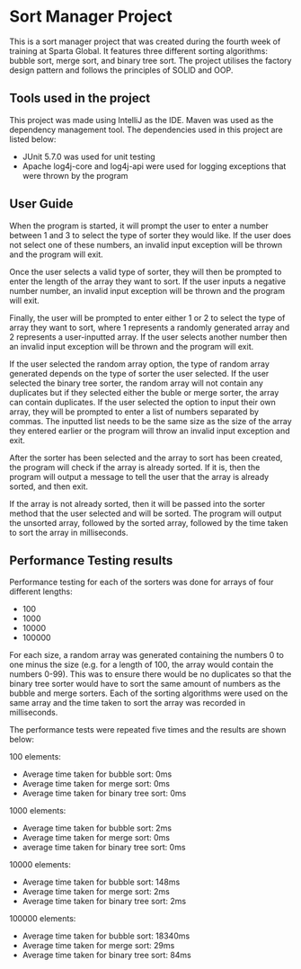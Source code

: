 # Sort Manager Project
This is a sort manager project that was created during the fourth week of training at Sparta Global. It features three different sorting algorithms: bubble sort, merge sort, and binary tree sort. The project utilises the factory design pattern and follows the principles of SOLID and OOP. 

## Tools used in the project
This project was made using IntelliJ as the IDE. Maven was used as the dependency management tool. The dependencies used in this project are listed below:
- JUnit 5.7.0 was used for unit testing
- Apache log4j-core and log4j-api were used for logging exceptions that were thrown by the program

## User Guide
When the program is started, it will prompt the user to enter a number between 1 and 3 to select the type of sorter they would like. If the user does not select one of these numbers, an invalid input exception will be thrown and the program will exit. 

Once the user selects a valid type of sorter, they will then be prompted to enter the length of the array they want to sort. If the user inputs a negative number number, an invalid input exception will be thrown and the program will exit. 

Finally, the user will be prompted to enter either 1 or 2 to select the type of array they want to sort, where 1 represents a randomly generated array and 2 represents a user-inputted array. If the user selects another number then an invalid input exception will be thrown and the program will exit. 

If the user selected the random array option, the type of random array generated depends on the type of sorter the user selected. If the user selected the binary tree sorter, the random array will not contain any duplicates but if they selected either the buble or merge sorter, the array can contain duplicates. If the user selected the option to input their own array, they will be prompted to enter a list of numbers separated by commas. The inputted list needs to be the same size as the size of the array they entered earlier or the program will throw an invalid input exception and exit.

After the sorter has been selected and the array to sort has been created, the program will check if the array is already sorted. If it is, then the program will output a message to tell the user that the array is already sorted, and then exit. 

If the array is not already sorted, then it will be passed into the sorter method that the user selected and will be sorted. The program will output the unsorted array, followed by the sorted array, followed by the time taken to sort the array in milliseconds.

## Performance Testing results
Performance testing for each of the sorters was done for arrays of four different lengths: 
- 100 
- 1000 
- 10000 
- 100000

For each size, a random array was generated containing the numbers 0 to one minus the size (e.g. for a length of 100, the array would contain the numbers 0-99). This was to ensure there would be no duplicates so that the binary tree sorter would have to sort the same amount of numbers as the bubble and merge sorters. Each of the sorting algorithms were used on the same array and the time taken to sort the array was recorded in milliseconds.

The performance tests were repeated five times and the results are shown below:

100 elements:
- Average time taken for bubble sort: 0ms
- Average time taken for merge sort: 0ms
- Average time taken for binary tree sort: 0ms

1000 elements:
- Average time taken for bubble sort: 2ms
- Average time taken for merge sort: 0ms
- average time taken for binary tree sort: 0ms

10000 elements:
- Average time taken for bubble sort: 148ms
- Average time taken for merge sort: 2ms
- Average time taken for binary tree sort: 2ms

100000 elements:
- Average time taken for bubble sort: 18340ms
- Average time taken for merge sort: 29ms
- Average time taken for binary tree sort: 84ms
